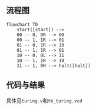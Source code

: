 ## 流程图

```mermaid
flowchart TD
	start([start]) -->
	00 -- 0, 0R --> 00
	00 -- 1, 1R --> 01
	01 -- 0, 1R --> 10
	01 -- 1, 1R --> 01
	10 -- 0, 0L --> 11
	10 -- 1, 1R --> 10
	11 -- 1, 0H --> halt([halt])
```

## 代码与结果

具体见`turing.v`和`tb_turing.vcd`
